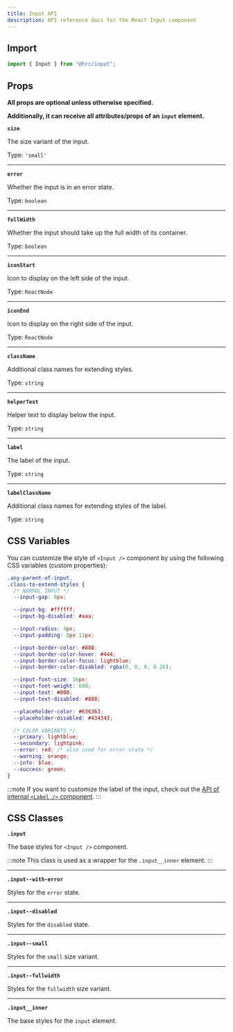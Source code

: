 ```yaml
---
title: Input API
description: API reference docs for the React Input component
---
```


## Import

```js
import { Input } from "@hrc/input";
```

## Props

**All props are optional unless otherwise specified.**

**Additionally, it can receive all attributes/props of an `input` element.**

**`size`**

The size variant of the input.

Type: `'small'`

---

**`error`**

Whether the input is in an error state.

Type: `boolean`

---

**`fullWidth`**

Whether the input should take up the full width of its container.

Type: `boolean`

---

**`iconStart`**

Icon to display on the left side of the input.

Type: `ReactNode`

---

**`iconEnd`**

Icon to display on the right side of the input.

Type: `ReactNode`

---

**`className`**

Additional class names for extending styles.

Type: `string`

---

**`helperText`**

Helper text to display below the input.

Type: `string`

---

**`label`**

The label of the input.

Type: `string`

---

**`labelClassName`**

Additional class names for extending styles of the label.

Type: `string`

## CSS Variables

You can customize the style of `<Input />` component by using the following
CSS variables (custom properties):

```css
.any-parent-of-input,
.class-to-extend-styles {
  /* NORMAL INPUT */
  --input-gap: 8px;

  --input-bg: #ffffff;
  --input-bg-disabled: #aaa;

  --input-radius: 4px;
  --input-padding: 8px 12px;

  --input-border-color: #888;
  --input-border-color-hover: #444;
  --input-border-color-focus: lightblue;
  --input-border-color-disabled: rgba(0, 0, 0, 0.26);

  --input-font-size: 16px;
  --input-font-weight: 600;
  --input-text: #000;
  --input-text-disabled: #888;

  --placeholder-color: #636363;
  --placeholder-disabled: #434343;

  /* COLOR VARIANTS */
  --primary: lightblue;
  --secondary: lightpink;
  --error: red; /* also used for error state */
  --warning: orange;
  --info: blue;
  --success: green;
}
```

:::note
If you want to customize the label of the input, check out the [API of internal
`<Label />` component](../label).
:::

## CSS Classes

**`.input`**

The base styles for `<Input />` component.

:::note
This class is used as a wrapper for the `.input__inner` element.
:::

---

**`.input--with-error`**

Styles for the `error` state.

---

**`.input--disabled`**

Styles for the `disabled` state.

---

**`.input--small`**

Styles for the `small` size variant.

---

**`.input--fullwidth`**

Styles for the `fullwidth` size variant.

---

**`.input__inner`**

The base styles for the `input` element.
